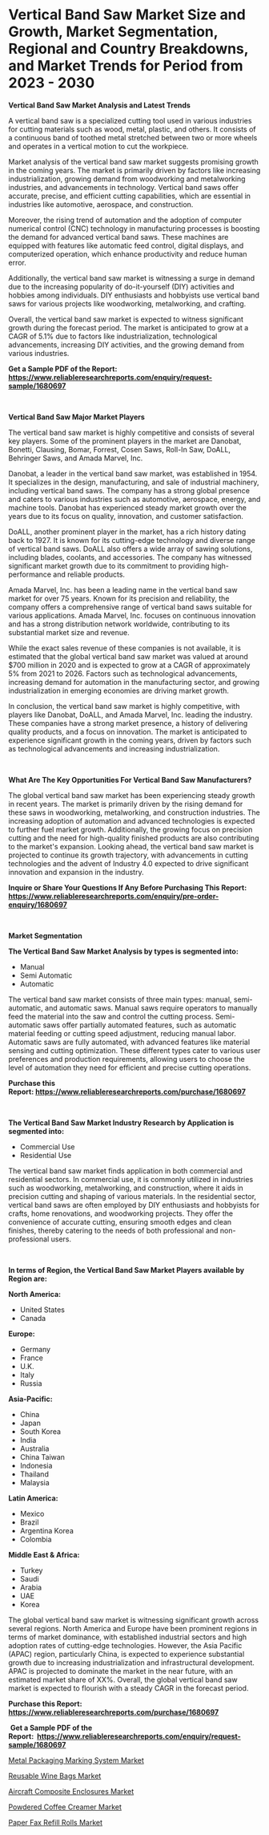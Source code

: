 <p><h1>Vertical Band Saw Market Size and Growth, Market Segmentation, Regional and Country Breakdowns, and Market Trends for Period from 2023 -  2030</h1></p><p><strong>Vertical Band Saw Market Analysis and Latest Trends</strong></p>
<p><p>A vertical band saw is a specialized cutting tool used in various industries for cutting materials such as wood, metal, plastic, and others. It consists of a continuous band of toothed metal stretched between two or more wheels and operates in a vertical motion to cut the workpiece.</p><p>Market analysis of the vertical band saw market suggests promising growth in the coming years. The market is primarily driven by factors like increasing industrialization, growing demand from woodworking and metalworking industries, and advancements in technology. Vertical band saws offer accurate, precise, and efficient cutting capabilities, which are essential in industries like automotive, aerospace, and construction.</p><p>Moreover, the rising trend of automation and the adoption of computer numerical control (CNC) technology in manufacturing processes is boosting the demand for advanced vertical band saws. These machines are equipped with features like automatic feed control, digital displays, and computerized operation, which enhance productivity and reduce human error.</p><p>Additionally, the vertical band saw market is witnessing a surge in demand due to the increasing popularity of do-it-yourself (DIY) activities and hobbies among individuals. DIY enthusiasts and hobbyists use vertical band saws for various projects like woodworking, metalworking, and crafting.</p><p>Overall, the vertical band saw market is expected to witness significant growth during the forecast period. The market is anticipated to grow at a CAGR of 5.1% due to factors like industrialization, technological advancements, increasing DIY activities, and the growing demand from various industries.</p></p>
<p><strong>Get a Sample PDF of the Report:&nbsp; <a href="https://www.reliableresearchreports.com/enquiry/request-sample/1680697">https://www.reliableresearchreports.com/enquiry/request-sample/1680697</a></strong></p>
<p>&nbsp;</p>
<p><strong>Vertical Band Saw Major Market Players</strong></p>
<p><p>The vertical band saw market is highly competitive and consists of several key players. Some of the prominent players in the market are Danobat, Bonetti, Clausing, Bomar, Forrest, Cosen Saws, Roll-In Saw, DoALL, Behringer Saws, and Amada Marvel, Inc.</p><p>Danobat, a leader in the vertical band saw market, was established in 1954. It specializes in the design, manufacturing, and sale of industrial machinery, including vertical band saws. The company has a strong global presence and caters to various industries such as automotive, aerospace, energy, and machine tools. Danobat has experienced steady market growth over the years due to its focus on quality, innovation, and customer satisfaction.</p><p>DoALL, another prominent player in the market, has a rich history dating back to 1927. It is known for its cutting-edge technology and diverse range of vertical band saws. DoALL also offers a wide array of sawing solutions, including blades, coolants, and accessories. The company has witnessed significant market growth due to its commitment to providing high-performance and reliable products.</p><p>Amada Marvel, Inc. has been a leading name in the vertical band saw market for over 75 years. Known for its precision and reliability, the company offers a comprehensive range of vertical band saws suitable for various applications. Amada Marvel, Inc. focuses on continuous innovation and has a strong distribution network worldwide, contributing to its substantial market size and revenue.</p><p>While the exact sales revenue of these companies is not available, it is estimated that the global vertical band saw market was valued at around $700 million in 2020 and is expected to grow at a CAGR of approximately 5% from 2021 to 2026. Factors such as technological advancements, increasing demand for automation in the manufacturing sector, and growing industrialization in emerging economies are driving market growth.</p><p>In conclusion, the vertical band saw market is highly competitive, with players like Danobat, DoALL, and Amada Marvel, Inc. leading the industry. These companies have a strong market presence, a history of delivering quality products, and a focus on innovation. The market is anticipated to experience significant growth in the coming years, driven by factors such as technological advancements and increasing industrialization.</p></p>
<p>&nbsp;</p>
<p><strong>What Are The Key Opportunities For Vertical Band Saw Manufacturers?</strong></p>
<p><p>The global vertical band saw market has been experiencing steady growth in recent years. The market is primarily driven by the rising demand for these saws in woodworking, metalworking, and construction industries. The increasing adoption of automation and advanced technologies is expected to further fuel market growth. Additionally, the growing focus on precision cutting and the need for high-quality finished products are also contributing to the market's expansion. Looking ahead, the vertical band saw market is projected to continue its growth trajectory, with advancements in cutting technologies and the advent of Industry 4.0 expected to drive significant innovation and expansion in the industry.</p></p>
<p><strong>Inquire or Share Your Questions If Any Before Purchasing This Report: <a href="https://www.reliableresearchreports.com/enquiry/pre-order-enquiry/1680697">https://www.reliableresearchreports.com/enquiry/pre-order-enquiry/1680697</a></strong></p>
<p>&nbsp;</p>
<p><strong>Market Segmentation</strong></p>
<p><strong>The Vertical Band Saw Market Analysis by types is segmented into:</strong></p>
<p><ul><li>Manual</li><li>Semi Automatic</li><li>Automatic</li></ul></p>
<p><p>The vertical band saw market consists of three main types: manual, semi-automatic, and automatic saws. Manual saws require operators to manually feed the material into the saw and control the cutting process. Semi-automatic saws offer partially automated features, such as automatic material feeding or cutting speed adjustment, reducing manual labor. Automatic saws are fully automated, with advanced features like material sensing and cutting optimization. These different types cater to various user preferences and production requirements, allowing users to choose the level of automation they need for efficient and precise cutting operations.</p></p>
<p><strong>Purchase this Report:&nbsp;<a href="https://www.reliableresearchreports.com/purchase/1680697">https://www.reliableresearchreports.com/purchase/1680697</a></strong></p>
<p>&nbsp;</p>
<p><strong>The Vertical Band Saw Market Industry Research by Application is segmented into:</strong></p>
<p><ul><li>Commercial Use</li><li>Residential Use</li></ul></p>
<p><p>The vertical band saw market finds application in both commercial and residential sectors. In commercial use, it is commonly utilized in industries such as woodworking, metalworking, and construction, where it aids in precision cutting and shaping of various materials. In the residential sector, vertical band saws are often employed by DIY enthusiasts and hobbyists for crafts, home renovations, and woodworking projects. They offer the convenience of accurate cutting, ensuring smooth edges and clean finishes, thereby catering to the needs of both professional and non-professional users.</p></p>
<p>&nbsp;</p>
<p><strong>In terms of Region, the Vertical Band Saw Market Players available by Region are:</strong></p>
<p>
    <p> <strong> North America: </strong>
        <ul>
            <li>United States</li>
            <li>Canada</li>
        </ul>
        </p> 
    <p> <strong> Europe: </strong>
        <ul>
            <li>Germany</li>
            <li>France</li>
            <li>U.K.</li>
            <li>Italy</li>
            <li>Russia</li>
        </ul>
        </p> 
    <p> <strong> Asia-Pacific: </strong>
        <ul>
            <li>China</li>
            <li>Japan</li>
            <li>South Korea</li>
            <li>India</li>
            <li>Australia</li>
            <li>China Taiwan</li>
            <li>Indonesia</li>
            <li>Thailand</li>
            <li>Malaysia</li>
        </ul>
        </p> 
    <p> <strong> Latin America: </strong>
        <ul>
            <li>Mexico</li>
            <li>Brazil</li>
            <li>Argentina Korea</li>
            <li>Colombia</li>
        </ul>
        </p> 
    <p> <strong> Middle East & Africa: </strong>
        <ul>
            <li>Turkey</li>
            <li>Saudi</li>
            <li>Arabia</li>
            <li>UAE</li>
            <li>Korea</li>
        </ul>
    </p>
    </p>
<p><p>The global vertical band saw market is witnessing significant growth across several regions. North America and Europe have been prominent regions in terms of market dominance, with established industrial sectors and high adoption rates of cutting-edge technologies. However, the Asia Pacific (APAC) region, particularly China, is expected to experience substantial growth due to increasing industrialization and infrastructural development. APAC is projected to dominate the market in the near future, with an estimated market share of XX%. Overall, the global vertical band saw market is expected to flourish with a steady CAGR in the forecast period.</p></p>
<p><strong>Purchase this Report: <a href="https://www.reliableresearchreports.com/purchase/1680697">https://www.reliableresearchreports.com/purchase/1680697</a></strong></p>
<p>&nbsp;<strong>Get a Sample PDF of the Report:&nbsp;&nbsp;<a href="https://www.reliableresearchreports.com/enquiry/request-sample/1680697">https://www.reliableresearchreports.com/enquiry/request-sample/1680697</a></strong></p>
<p><strong></strong></p>
<p><p><a href="https://github.com/BryceTownsendr/Market-Research-Report-List-1/blob/main/metal-packaging-marking-system-market.md">Metal Packaging Marking System Market</a></p><p><a href="https://medium.com/@yjwzfixtb68151/reusable-wine-bags-market-furnishes-information-on-market-share-market-trends-and-market-growth-e46308817eaf">Reusable Wine Bags Market</a></p><p><a href="https://www.linkedin.com/pulse/aircraft-composite-enclosures-market-research-report-unlocks-bfflc/">Aircraft Composite Enclosures Market</a></p><p><a href="https://medium.com/@abhishekreliable23/powdered-coffee-creamer-market-size-growth-forecast-2023-2030-d149cda341e8">Powdered Coffee Creamer Market</a></p><p><a href="https://github.com/WillieWoodard/Market-Research-Report-List-1/blob/main/paper-fax-refill-rolls-market.md">Paper Fax Refill Rolls Market</a></p></p>